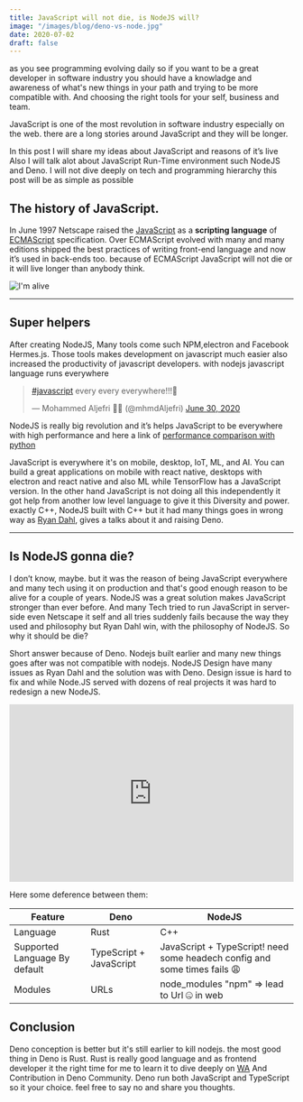 ```yaml
---
title: JavaScript will not die, is NodeJS will?
image: "/images/blog/deno-vs-node.jpg"
date: 2020-07-02
draft: false
---
```


as you see programming evolving daily so if you want to be a great developer in software industry you should have a knowladge and awareness of what's new things in your path and trying to be more compatible with. And choosing the right tools for your self, business and team.

JavaScript is one of the most revolution in software industry especially on the web. there are a long stories around JavaScript and they will be longer.

In this post I will share my ideas about JavaScript and reasons of it’s live Also I will talk alot about JavaScript Run-Time environment such NodeJS and Deno. I will not dive deeply on tech and programming hierarchy this post will be as simple as possible

## The history of JavaScript.

In June 1997 Netscape raised the [JavaScript](https://en.wikipedia.org/wiki/JavaScript "JavaScript") as a **scripting language** of [ECMAScript](https://en.wikipedia.org/wiki/ECMAScript "ECMAScript specification on wiki") specification. Over ECMAScript evolved with many and many editions shipped the best practices of writing front-end language and now it’s used in back-ends too. because of ECMAScript JavaScript will not die or it will live longer than anybody think.

![I'm alive](https://media.giphy.com/media/3ohze0LoTC1ZmCDKJW/giphy.gif)

---

## Super helpers

After creating NodeJS, Many tools come such NPM,electron and Facebook Hermes.js. Those tools makes development on javascript much easier also increased the productivity of javascript developers. with nodejs javascript language runs everywhere

<blockquote class="twitter-tweet"><p lang="en" dir="ltr"><a href="https://twitter.com/hashtag/javascript?src=hash&ref_src=twsrc%5Etfw">#javascript</a> every every everywhere!!!💛</p>— Mohammed Aljefri ✌🏽 (@mhmdAljefri) <a href="https://twitter.com/mhmdAljefri/status/1278048642864218113?ref_src=twsrc%5Etfw">June 30, 2020</a></blockquote>

NodeJS is really big revolution and it’s helps JavaScript to be everywhere with high performance and here a link of [performance comparison with python](https://benchmarksgame-team.pages.debian.net/benchmarksgame/fastest/node-python3.html)

JavaScript is everywhere it's on mobile, desktop, IoT, ML, and AI. You can build a great applications on mobile with react native, desktops with electron and react native and also ML while TensorFlow has a JavaScript version. In the other hand JavaScript is not doing all this independently it got help from another low level language to give it this Diversity and power. exactly C++, NodeJS built with C++ but it had many things goes in wrong way as [Ryan Dahl](), gives a talks about it and raising Deno.

---

## Is NodeJS gonna die?

I don’t know, maybe. but it was the reason of being JavaScript everywhere and many tech using it on production and that's good enough reason to be alive for a couple of years. NodeJS was a great solution makes JavaScript stronger than ever before. And many Tech tried to run JavaScript in server-side even Netscape it self and all tries suddenly fails because the way they used and philosophy but Ryan Dahl win, with the philosophy of NodeJS. So why it should be die?

Short answer because of Deno. Nodejs built earlier and many new things goes after was not compatible with nodejs. NodeJS Design have many issues as Ryan Dahl and the solution was with Deno. Design issue is hard to fix and while Node.JS served with dozens of real projects it was hard to redesign a new NodeJS.

<iframe width="100%" height="315" src="https://www.youtube.com/embed/1gIiZfSbEAE" frameborder="0" allow="accelerometer; autoplay; encrypted-media; gyroscope; picture-in-picture" allowfullscreen></iframe>

Here some deference between them:

| Feature                       | Deno                    | NodeJS                                                                    |
| ----------------------------- | ----------------------- | ------------------------------------------------------------------------- |
| Language                      | Rust                    | C++                                                                       |
| Supported Language By default | TypeScript + JavaScript | JavaScript + TypeScript! need some headech config and some times fails 😩 |
| Modules                       | URLs                    | node_modules "npm" => lead to Url 🤐 in web                               |

## Conclusion

Deno conception is better but it's still earlier to kill nodejs. the most good thing in Deno is Rust. Rust is really good language and as frontend developer it the right time for me to learn it to dive deeply on [WA](https://webassembly.org/) And Contribution in Deno Community. Deno run both JavaScript and TypeScript so it your choice. feel free to say no and share you thoughts.
